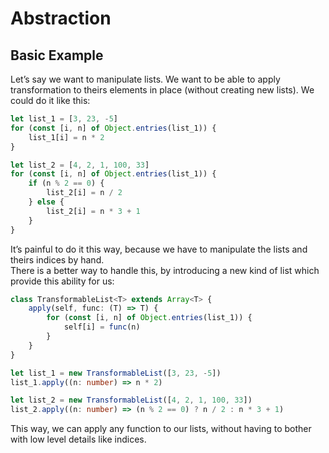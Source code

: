 # Abstraction

## Basic Example

Let’s say we want to manipulate lists. We want to be able to apply transformation to
theirs elements in place (without creating new lists). We could do it like this:

```typescript
let list_1 = [3, 23, -5]
for (const [i, n] of Object.entries(list_1)) {
    list_1[i] = n * 2
}

let list_2 = [4, 2, 1, 100, 33]
for (const [i, n] of Object.entries(list_1)) {
    if (n % 2 == 0) {
        list_2[i] = n / 2
    } else {
        list_2[i] = n * 3 + 1
    }
}
```

It’s painful to do it this way, because we have to manipulate the lists and theirs
indices by hand.  
There is a better way to handle this, by introducing a new kind of list which provide
this ability for us:

```typescript
class TransformableList<T> extends Array<T> {
    apply(self, func: (T) => T) {
        for (const [i, n] of Object.entries(list_1)) {
            self[i] = func(n)
        }
    }
}

let list_1 = new TransformableList([3, 23, -5])
list_1.apply((n: number) => n * 2)

let list_2 = new TransformableList([4, 2, 1, 100, 33])
list_2.apply((n: number) => (n % 2 == 0) ? n / 2 : n * 3 + 1)
```

This way, we can apply any function to our lists, without having to bother with low level 
details like indices.
